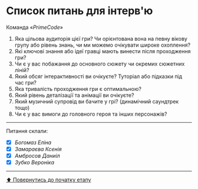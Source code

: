 # Список питань для інтерв'ю
Команда «*PrimeCode*»

1. Яка цільова аудиторія цієї гри? Чи орієнтована вона на певну вікову групу або рівень знань, чи ми можемо очікувати широке охоплення?
2. Які ключові знання або ідеї гравці мають винести після проходження гри? 
3. Чи є у вас побажання до основного сюжету чи окремих сюжетних ліній?
4. Який обсяг інтерактивності ви очікуєте? Туторіал або підказки під час гри?
5. Яка тривалість проходження гри є оптимальною?
6. Який рівень деталізації та анімації ви очікуєте?
7. Який музичний супровід ви бачите у грі? (динамічний саундтрек тощо)
8. Чи є у вас вимоги до головного героя та інших персонажів?

---
Питання склали:			

- [X] *Богомаз Еліна*
- [X] *Замараєва Ксенія*
- [X] *Амбросов Даниіл*
- [X] *Зубко Вероніка*

---
[:arrow_up: Повернутись до початку етапу](/docs/1.Envisioning/README.md)
